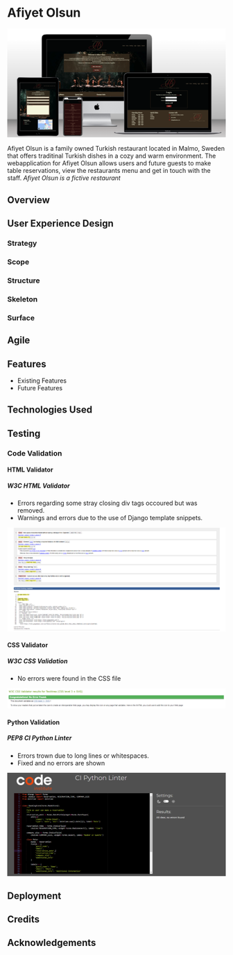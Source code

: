 # Afiyet Olsun

![ao mockup](docs/readme_img/ao-mockup.png)

Afiyet Olsun is a family owned Turkish restaurant located in Malmo, Sweden that offers traditinal Turkish dishes in a cozy and warm environment. 
The webapplication for Afiyet Olsun allows users and future guests to make table reservations, view the restaurants menu and get in touch with the staff.
*Afiyet Olsun is a fictive restaurant*

## Overview

## User Experience Design
### Strategy

### Scope

### Structure

### Skeleton


### Surface

## Agile

## Features
* Existing Features
* Future Features

## Technologies Used

## Testing

### Code Validation

#### HTML Validator
##### W3C HTML Validator

* Errors regarding some stray closing div tags occoured but was removed.
* Warnings and errors due to the use of Django template snippets.

![wc3 html validator](docs/readme_img/base.w3-ao.png)

#### CSS Validator
##### W3C CSS Validation

* No errors were found in the CSS file

![w3c css validator](docs/readme_img/w3c-css-ao.png)

#### Python Validation
##### PEP8 CI Python Linter

* Errors trown due to long lines or whitespaces.
* Fixed and no errors are shown 

![pep8 validator](docs/readme_img/py-linter-ao.png)


## Deployment

## Credits

## Acknowledgements

